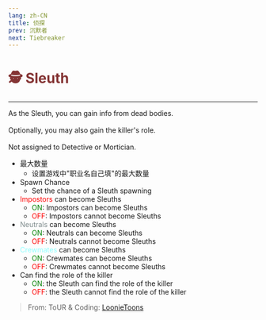```yaml
---
lang: zh-CN
title: 侦探
prev: 沉默者
next: Tiebreaker
---
```


# <font color="#843434">🕵️ <b>Sleuth</b></font> <Badge text="Helpful" type="tip" vertical="middle"/>

***

As the Sleuth, you can gain info from dead bodies.<br><br>
Optionally, you may also gain the killer's role.<br><br>
Not assigned to Detective or Mortician.

- 最大数量
  - 设置游戏中"职业名自己填"的最大数量
- Spawn Chance
  - Set the chance of a Sleuth spawning
- <font color=red>Impostors</font> can become Sleuths
  - <font color=green>ON</font>: Impostors can become Sleuths
  - <font color=red>OFF</font>: Impostors cannot become Sleuths
- <font color=#7f8c8d>Neutrals</font> can become Sleuths
  - <font color=green>ON</font>: Neutrals can become Sleuths
  - <font color=red>OFF</font>: Neutrals cannot become Sleuths
- <font color=#8cffff>Crewmates</font> can become Sleuths
  - <font color=green>ON</font>: Crewmates can become Sleuths
  - <font color=red>OFF</font>: Crewmates cannot become Sleuths
- Can find the role of the killer
  - <font color=green>ON</font>: the Sleuth can find the role of the killer
  - <font color=red>OFF</font>: the Sleuth cannot find the role of the killer

> From: ToUR & Coding: [LoonieToons](https://github.com/Loonie-Toons/)
